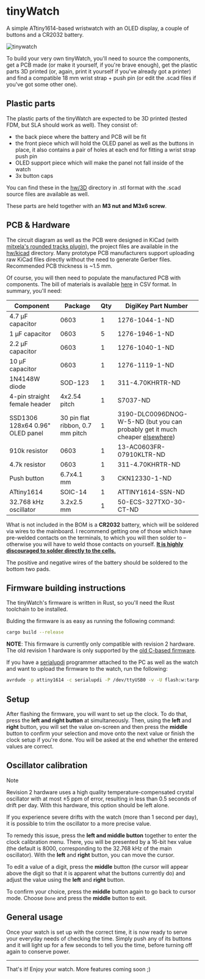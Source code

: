 # tinyWatch

A simple ATtiny1614-based wristwatch with an OLED display, a couple of buttons and a CR2032 battery.

![tinywatch](https://user-images.githubusercontent.com/41787099/195558866-5d9a7961-0574-4461-b3f9-89c7d53c51ee.jpg)

To build your very own tinyWatch, you'll need to source the components, get a PCB made (or make it yourself, if you're brave enough), get the plastic parts 3D printed (or, again, print it yourself if you've already got a printer) and find a compatible 18 mm wrist strap + push pin (or edit the .scad files if you've got some other one).

## Plastic parts

The plastic parts of the tinyWatch are expected to be 3D printed (tested FDM, but SLA should work as well). They consist of:

- the back piece where the battery and PCB will be fit
- the front piece which will hold the OLED panel as well as the buttons in place, it also contains a pair of holes at each end for fitting a wrist strap push pin
- OLED support piece which will make the panel not fall inside of the watch
- 3x button caps

You can find these in the [hw/3D](https://github.com/prochazkaml/tinyWatch/tree/master/hw/3D) directory in .stl format with the .scad source files are available as well.

These parts are held together with an **M3 nut and M3x6 screw**.

## PCB & Hardware

The circuit diagram as well as the PCB were designed in KiCad (with [mitxela's rounded tracks plugin](https://github.com/mitxela/kicad-round-tracks)), the project files are available in the [hw/kicad](https://github.com/prochazkaml/tinyWatch/tree/master/hw/kicad) directory. Many prototype PCB manufacturers support uploading raw KiCad files directly without the need to generate Gerber files. Recommended PCB thickness is ~1.5 mm.

Of course, you will then need to populate the manufactured PCB with components. The bill of materials is available [here](https://github.com/prochazkaml/tinyWatch/blob/master/hw/kicad/tinywatch.csv) in CSV format. In summary, you'll need:

|Component|Package|Qty|DigiKey Part Number|
|-|-|-|-|
|4.7 μF capacitor|0603|1|1276-1044-1-ND|
|1 μF capacitor|0603|5|1276-1946-1-ND|
|2.2 μF capacitor|0603|1|1276-1040-1-ND|
|10 μF capacitor|0603|1|1276-1119-1-ND|
|1N4148W diode|SOD-123|1|311-4.70KHRTR-ND|
|4-pin straight female header|4x2.54 pitch|1|S7037-ND|
|SSD1306 128x64 0.96" OLED panel|30 pin flat ribbon, 0.7 mm pitch|1|3190-DLC0096DNOG-W-5-ND (but you can probably get it much cheaper [elsewhere](https://www.aliexpress.com/item/1005006114087000.html))|
|910k resistor|0603|1|13-AC0603FR-07910KLTR-ND|
|4.7k resistor|0603|1|311-4.70KHRTR-ND|
|Push button|6.7x4.1 mm|3|CKN12330-1-ND|
|ATtiny1614|SOIC-14|1|ATTINY1614-SSN-ND|
|32.768 kHz oscillator|3.2x2.5 mm|1|50-ECS-327TXO-30-CT-ND|

What is not included in the BOM is a **CR2032** battery, which will be soldered via wires to the mainboard. I recommend getting one of those which have pre-welded contacts on the terminals, to which you will then solder to – otherwise you will have to weld those contacts on yourself. [**It is highly discouraged to solder directly to the cells.**](https://www.youtube.com/watch?v=wmnAx6pzDoQ)

The positive and negative wires of the battery should be soldered to the bottom two pads.

## Firmware building instructions

The tinyWatch's firmware is written in Rust, so you'll need the Rust toolchain to be installed.

Bulding the firmware is as easy as running the following command:

```bash
cargo build --release
```

**NOTE**: This firmware is currently only compatible with revision 2 hardware. The old revision 1 hardware is only supported by the [old C-based firmware](https://github.com/prochazkaml/tinyWatch/tree/2073f80b21bf5213d320747aeb9541f89d2ae41b).

If you have a [serialupdi](https://github.com/SpenceKonde/AVR-Guidance/blob/master/UPDI/jtag2updi.md) programmer attached to the PC as well as the watch and want to upload the firmware to the watch, run the following:

```bash
avrdude -p attiny1614 -c serialupdi -P /dev/ttyUSB0 -v -U flash:w:target/avr-none/release/tinywatch.elf
```

## Setup

After flashing the firmware, you will want to set up the clock.
To do that, press the **left and right button** at simultaneously.
Then, using the **left** and **right** button, you will set the value on-screen and then press the **middle** button to confirm your selection and move onto the next value or finish the clock setup if you're done.
You will be asked at the end whether the entered values are correct.

## Oscillator calibration

> [!NOTE]  
> Revision 2 hardware uses a high quality temperature-compensated crystal oscillator with at most ±5 ppm of error, resulting in less than 0.5 seconds of drift per day.
> With this hardware, this option should be left alone.

If you experience severe drifts with the watch (more than 1 second per day), it is possible to trim the oscillator to a more precise value.

To remedy this issue, press the **left and middle button** together to enter the clock calibration menu.
There, you will be presented by a 16-bit hex value (the default is 8000, corresponding to the 32.768 kHz of the main oscillator).
With the **left** and **right** button, you can move the cursor.

To edit a value of a digit, press the **middle** button (the cursor will appear above the digit so that it is apparent what the buttons currently do)
and adjust the value using the **left** and **right** button.

To confirm your choice, press the **middle** button again to go back to cursor mode. Choose `Done` and press the **middle** button to exit.

## General usage

Once your watch is set up with the correct time, it is now ready to serve your everyday needs of checking the time.
Simply push any of its buttons and it will light up for a few seconds to tell you the time, before turning off again to conserve power.

---

That's it! Enjoy your watch. More features coming soon ;)

